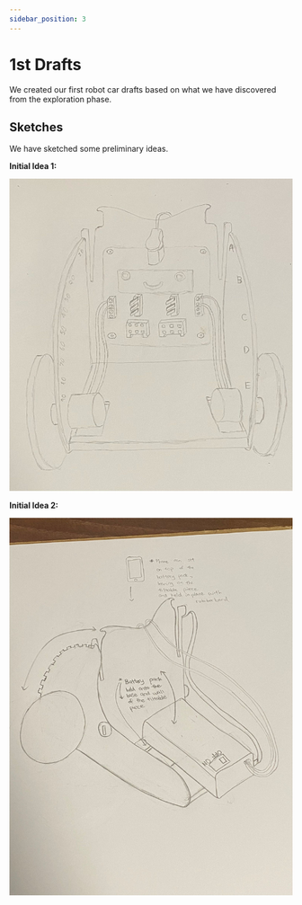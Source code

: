 ```yaml
---
sidebar_position: 3
---
```


# 1st Drafts

We created our first robot car drafts based on what we have discovered from the exploration phase.

## Sketches

We have sketched some preliminary ideas.

**Initial Idea 1:**

![idea 1](/img/first-draft/idea1.jpg)


**Initial Idea 2:**

![idea 2](/img/first-draft/idea2.jpg)
